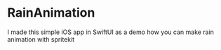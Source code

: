# RainAnimation
I made this simple iOS app in SwiftUI as a demo how you can make rain animation with spritekit
